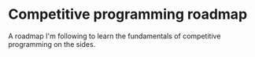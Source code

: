 # Competitive programming roadmap

A roadmap I'm following to learn the fundamentals of competitive programming on the sides.
